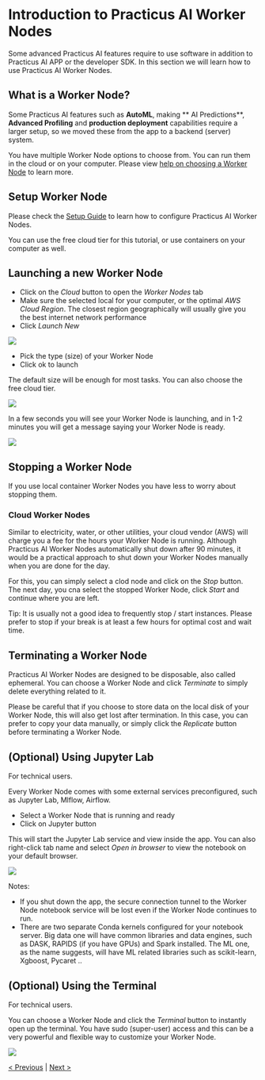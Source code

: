 # Introduction to Practicus AI Worker Nodes

Some advanced Practicus AI features require to use software in addition to Practicus AI APP or the developer SDK. In this section we will learn how to use Practicus AI Worker Nodes.

## What is a Worker Node?

Some Practicus AI features such as **AutoML**, making ** AI Predictions**, **Advanced Profiling** and **production deployment** capabilities require a larger setup, so we moved these from the app to a backend (server) system.  

You have multiple Worker Node options to choose from. You can run them in the cloud or on your computer. Please view [help on choosing a Worker Node](../setup-guide.md#choose-a-worker-node-system) to learn more.  


## Setup Worker Node

Please check the [Setup Guide](../setup-guide.md) to learn how to configure Practicus AI Worker Nodes. 

You can use the free cloud tier for this tutorial, or use containers on your computer as well.

## Launching a new Worker Node

- Click on the _Cloud_ button to open the _Worker Nodes_ tab
- Make sure the selected local for your computer, or the optimal _AWS Cloud Region_. The closest region geographically will usually give you the best internet network performance
- Click _Launch New_ 

![](img/cloud-intro/cloud-tab.png)

- Pick the type (size) of your Worker Node
- Click ok to launch 

The default size will be enough for most tasks. You can also choose the free cloud tier.

![](img/cloud-intro/launch.png)

In a few seconds you will see your Worker Node is launching, and in 1-2 minutes you will get a message saying your Worker Node is ready.

![](img/cloud-intro/launch-2.png)

## Stopping a Worker Node

If you use local container Worker Nodes you have less to worry about stopping them.  

### Cloud Worker Nodes
Similar to electricity, water, or other utilities, your cloud vendor (AWS) will charge you a fee for the hours your Worker Node is running. Although Practicus AI Worker Nodes automatically shut down after 90 minutes, it would be a practical approach to shut down your Worker Nodes manually when you are done for the day.

For this, you can simply select a clod node and click on the _Stop_ button. The next day, you cna select the stopped Worker Node, click _Start_ and continue where you are left.

Tip: It is usually not a good idea to frequently stop / start instances. Please prefer to stop if your break is at least a few hours for optimal cost and wait time.

## Terminating a Worker Node

Practicus AI Worker Nodes are designed to be disposable, also called ephemeral. You can choose a Worker Node and click _Terminate_ to simply delete everything related to it.

Please be careful that if you choose to store data on the local disk of your Worker Node, this will also get lost after termination. In this case, you can prefer to copy your data manually, or simply click the _Replicate_ button before terminating a Worker Node. 

## (Optional) Using Jupyter Lab

For technical users.

Every Worker Node comes with some external services preconfigured, such as Jupyter Lab, Mlflow, Airflow.  

- Select a Worker Node that is running and ready
- Click on Jupyter button

This will start the Jupyter Lab service and view inside the app. You can also right-click tab name and select _Open in browser_ to view the notebook on your default browser.

![](img/cloud-intro/jupyter.png)

Notes: 

- If you shut down the app, the secure connection tunnel to the Worker Node notebook service will be lost even if the Worker Node continues to run.
- There are two separate Conda kernels configured for your notebook server. Big data one will have common libraries and data engines, such as DASK, RAPIDS (if you have GPUs) and Spark installed. The ML one, as the name suggests, will have ML related libraries such as scikit-learn, Xgboost, Pycaret ..

## (Optional) Using the Terminal

For technical users.

You can choose a Worker Node and click the _Terminal_ button to instantly open up the terminal. You have sudo (super-user) access and this can be a very powerful and flexible way to customize your Worker Node.

![](img/cloud-intro/terminal.png)


[< Previous](data-prep-intro.md) | [Next >](explore.md)